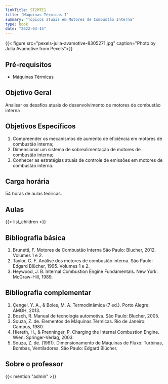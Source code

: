 ```yaml
---
linkTitle: ST2MTE1
title: "Máquinas Térmicas I"
summary: "Tópicos atuais em Motores de Combustão Interna"
type: book
date: "2022-03-15"
---
```


{{< figure src="pexels-julia-avamotive-8305271.jpg" caption="Photo by Julia Avamotive from Pexels">}}

## Pré-requisitos

- Máquinas Térmicas

## Objetivo Geral

Analisar os desafios atuais do desenvolvimento de motores de combustão interna

## Objetivos Específicos

1. Compreender os mecanismos de aumento de eficiência em motores de combustão interna;
2. Dimensionar um sistema de sobrealimentação de motores de combustão interna;
3. Conhecer as estratégias atuais de controle de emissões em motores de combustão interna.

## Carga horária

54 horas de aulas teóricas.

## Aulas

{{< list_children >}}

## Bibliografia básica

1. Brunetti, F. Motores de Combustão Interna São Paulo: Blucher, 2012. Volumes 1 e 2.
2. Taylor, C. F. Análise dos motores de combustão interna. São Paulo: Edgard Blücher, 1995. Volumes 1 e 2.
3. Heywood, J. B. Internal Combustion Engine Fundamentals. New York: McGraw-Hill, 1989.

## Bibliografia complementar

1. Çengel, Y. A., & Boles, M. A. Termodinâmica (7 ed.). Porto Alegre: AMGH, 2013.
2. Bosch, R. Manual de tecnologia automotiva. São Paulo: Blucher, 2005.
3. Souza, Z. de. Elementos de Máquinas Térmicas. Rio de Janeiro: Campus, 1980.
4. Hiereth, H., & Prenninger, P. Charging the Internal Combustion Engine. Wien: Springer-Verlag, 2003.
5. Souza, Z. de. (1991). Dimensionamento de Máquinas de Fluxo: Turbinas, Bombas, Ventiladores. São Paulo: Edgard Blücher.

## Sobre o professor

{{< mention "admin" >}}

